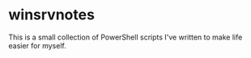 # winsrvnotes
This is a small collection of PowerShell scripts I've written to make life easier for myself.